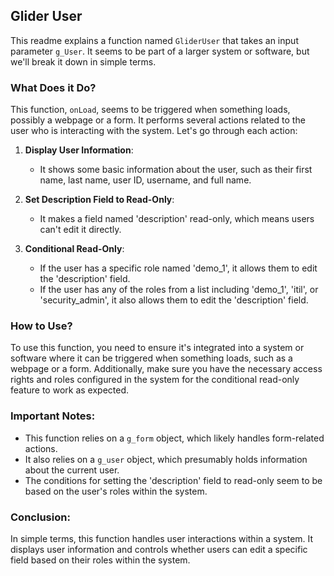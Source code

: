 ## Glider User

This readme explains a function named `GliderUser` that takes an input parameter `g_User`. It seems to be part of a larger system or software, but we'll break it down in simple terms.

### What Does it Do?

This function, `onLoad`, seems to be triggered when something loads, possibly a webpage or a form. It performs several actions related to the user who is interacting with the system. Let's go through each action:

1. **Display User Information**: 
   - It shows some basic information about the user, such as their first name, last name, user ID, username, and full name.

2. **Set Description Field to Read-Only**: 
   - It makes a field named 'description' read-only, which means users can't edit it directly.

3. **Conditional Read-Only**: 
   - If the user has a specific role named 'demo_1', it allows them to edit the 'description' field.
   - If the user has any of the roles from a list including 'demo_1', 'itil', or 'security_admin', it also allows them to edit the 'description' field.

### How to Use?

To use this function, you need to ensure it's integrated into a system or software where it can be triggered when something loads, such as a webpage or a form. Additionally, make sure you have the necessary access rights and roles configured in the system for the conditional read-only feature to work as expected.

### Important Notes:

- This function relies on a `g_form` object, which likely handles form-related actions.
- It also relies on a `g_user` object, which presumably holds information about the current user.
- The conditions for setting the 'description' field to read-only seem to be based on the user's roles within the system.

### Conclusion:

In simple terms, this function handles user interactions within a system. It displays user information and controls whether users can edit a specific field based on their roles within the system.